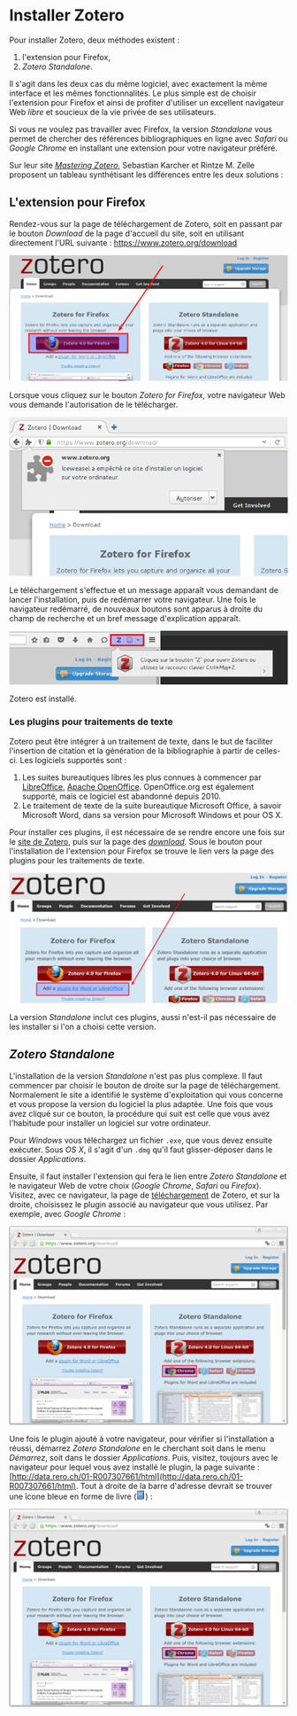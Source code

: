 # Installer Zotero

Pour installer Zotero, deux méthodes existent :

1. l'extension pour Firefox,
2. *Zotero Standalone*.

Il s'agit dans les deux cas du même logiciel, avec exactement la même interface et les mêmes fonctionnalités. Le plus simple est de choisir l'extension pour Firefox et ainsi de profiter d'utiliser un excellent navigateur Web *libre* et soucieux de la vie privée de ses utilisateurs.

Si vous ne voulez pas travailler avec Firefox, la version *Standalone* vous permet de chercher des références bibliographiques en ligne avec *Safari* ou *Google Chrome* en installant une extension pour votre navigateur préféré.

Sur leur site [*Mastering Zotero*](http://zotero-manual.github.io/zotero-manual/), Sebastian Karcher et Rintze M. Zelle proposent un tableau synthétisant les différences entre les deux solutions : 

## L'extension pour Firefox

Rendez-vous sur la page de téléchargement de Zotero, soit en passant par le bouton *Download* de la page d'accueil du site, soit en utilisant directement l'URL suivante : https://www.zotero.org/download

![Télécharger Zotero](../images/zotero-download.png)

Lorsque vous cliquez sur le bouton *Zotero for Firefox*, votre navigateur Web vous demande l'autorisation de le télécharger.

![Autoriser le téléchargement](../images/zotero-autoriser.png)

Le téléchargement s'effectue et un message apparaît vous demandant de lancer l'installation, puis de redémarrer votre navigateur. Une fois le navigateur redémarré, de nouveaux boutons sont apparus à droite du champ de recherche et un bref message d'explication apparaît.

![Zotero est installé](../images/zotero-installed.png)

Zotero est installé.

### Les plugins pour traitements de texte

Zotero peut être intégrer à un traitement de texte, dans le but de faciliter l'insertion de citation et la génération de la bibliographie à partir de celles-ci. Les logiciels supportés sont :

1. Les suites bureautiques libres les plus connues à commencer par [LibreOffice](http://www.libreoffice.org/), [Apache OpenOffice](http://www.openoffice.org/). OpenOffice.org est également supporté, mais ce logiciel est abandonné depuis 2010.
2. Le traitement de texte de la suite bureautique Microsoft Office, à savoir Microsoft Word, dans sa version pour Microsoft Windows et pour OS X.

Pour installer ces plugins, il est nécessaire de se rendre encore une fois sur le [site de Zotero](https://www.zotero.org), puis sur la page des [*download*](https://www.zotero.org/download). Sous le bouton pour l'installation de l'extension pour Firefox se trouve le lien vers la page des plugins pour les traitements de texte.

![Lien vers les plugins pour traitements de texte](../images/zotero-plugin-texte.png)

La version *Standalone* inclut ces plugins, aussi n'est-il pas nécessaire de les installer si l'on a choisi cette version.

## *Zotero Standalone*

L'installation de la version *Standalone* n'est pas plus complexe. Il faut commencer par choisir le bouton de droite sur la page de téléchargement. Normalement le site a identifié le système d'exploitation qui vous concerne et vous propose la version du logiciel la plus adaptée. Une fois que vous avez cliqué sur ce bouton, la procédure qui suit est celle que vous avez l'habitude pour installer un logiciel sur votre ordinateur.

Pour *Windows* vous téléchargez un fichier ``.exe``, que vous devez ensuite exécuter. Sous *OS X*, il s'agit d'un ``.dmg`` qu'il faut glisser-déposer dans le dossier *Applications*.

Ensuite, il faut installer l'extension qui fera le lien entre *Zotero Standalone* et le navigateur Web de votre choix (*Google Chrome*, *Safari* ou *Firefox*). Visitez, avec ce navigateur, la page de [téléchargement](https://www.zotero.org/download) de Zotero, et sur la droite, choisissez le plugin associé au navigateur que vous utilisez. Par exemple, avec *Google Chrome* :

![Le plugin pour Chrome](../images/zotero-standalone-chrome.png)

Une fois le plugin ajouté à votre navigateur, pour vérifier si l'installation a réussi, démarrez *Zotero Standalone* en le cherchant soit dans le menu *Démarrez*, soit dans le dossier *Applications*. Puis, visitez, toujours avec le navigateur pour lequel vous avez installé le plugin, la page suivante : [http://data.rero.ch/01-R007307661/html](http://data.rero.ch/01-R007307661/html). Tout à droite de la barre d'adresse devrait se trouver une îcone bleue en forme de livre (![Icône de livre](../images/treeitem-book.png)) :

![Vérification de l'installation](../images/zotero-standalone-chrome.png)
